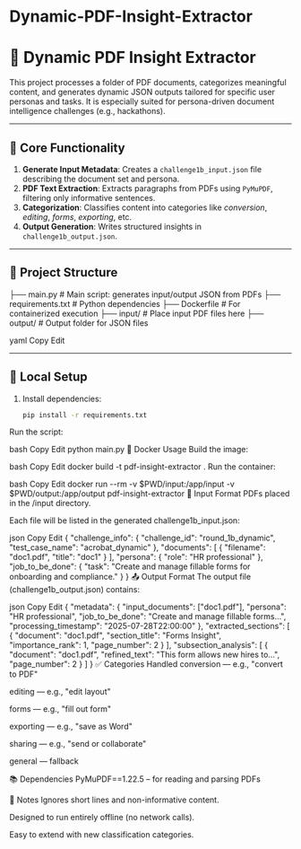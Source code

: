 # Dynamic-PDF-Insight-Extractor

# 📄 Dynamic PDF Insight Extractor

This project processes a folder of PDF documents, categorizes meaningful content, and generates dynamic JSON outputs tailored for specific user personas and tasks. It is especially suited for persona-driven document intelligence challenges (e.g., hackathons).

---

## 🧠 Core Functionality

1. **Generate Input Metadata**: Creates a `challenge1b_input.json` file describing the document set and persona.
2. **PDF Text Extraction**: Extracts paragraphs from PDFs using `PyMuPDF`, filtering only informative sentences.
3. **Categorization**: Classifies content into categories like *conversion*, *editing*, *forms*, *exporting*, etc.
4. **Output Generation**: Writes structured insights in `challenge1b_output.json`.

---

## 📂 Project Structure
├── main.py # Main script: generates input/output JSON from PDFs
├── requirements.txt # Python dependencies
├── Dockerfile # For containerized execution
├── input/ # Place input PDF files here
├── output/ # Output folder for JSON files

yaml
Copy
Edit

---

## 🐍 Local Setup

1. Install dependencies:
   ```bash
   pip install -r requirements.txt
Run the script:

bash
Copy
Edit
python main.py
🐳 Docker Usage
Build the image:

bash
Copy
Edit
docker build -t pdf-insight-extractor .
Run the container:

bash
Copy
Edit
docker run --rm -v $PWD/input:/app/input -v $PWD/output:/app/output pdf-insight-extractor
🧾 Input Format
PDFs placed in the /input directory.

Each file will be listed in the generated challenge1b_input.json:

json
Copy
Edit
{
  "challenge_info": {
    "challenge_id": "round_1b_dynamic",
    "test_case_name": "acrobat_dynamic"
  },
  "documents": [
    {
      "filename": "doc1.pdf",
      "title": "doc1"
    }
  ],
  "persona": {
    "role": "HR professional"
  },
  "job_to_be_done": {
    "task": "Create and manage fillable forms for onboarding and compliance."
  }
}
📤 Output Format
The output file (challenge1b_output.json) contains:

json
Copy
Edit
{
  "metadata": {
    "input_documents": ["doc1.pdf"],
    "persona": "HR professional",
    "job_to_be_done": "Create and manage fillable forms...",
    "processing_timestamp": "2025-07-28T22:00:00"
  },
  "extracted_sections": [
    {
      "document": "doc1.pdf",
      "section_title": "Forms Insight",
      "importance_rank": 1,
      "page_number": 2
    }
  ],
  "subsection_analysis": [
    {
      "document": "doc1.pdf",
      "refined_text": "This form allows new hires to...",
      "page_number": 2
    }
  ]
}
✅ Categories Handled
conversion — e.g., "convert to PDF"

editing — e.g., "edit layout"

forms — e.g., "fill out form"

exporting — e.g., "save as Word"

sharing — e.g., "send or collaborate"

general — fallback

📚 Dependencies
PyMuPDF==1.22.5 – for reading and parsing PDFs

📝 Notes
Ignores short lines and non-informative content.

Designed to run entirely offline (no network calls).

Easy to extend with new classification categories.
